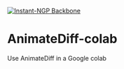 [![Instant-NGP Backbone](https://colab.research.google.com/assets/colab-badge.svg)](https://colab.research.google.com/drive/1jjorzgOn8VQN1JZAEJvLm9nlTfU3b0Y9?usp=sharing)
# AnimateDiff-colab
Use AnimateDiff in a Google colab
